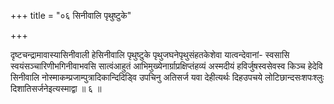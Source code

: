 +++
title = "०६ सिनीवालि पृथुष्टुके"

+++

दृष्टचन्द्रामावास्यासिनीवाली हेसिनीवालि पृथुष्टुके पृथुजघनेपृथुसंहतकेशेवा यात्वन्देवानां- स्वसासि स्वयंसञ्चारिणीभगिनीवाभवसि सात्वंआहुतं आभिमुख्येनार्ग्राप्रक्षिप्तंहव्यं अस्मदीयं हविर्जुषस्वसेवस्व किञ्च हेदेवि सिनीवालि नोस्माकम्प्रजाम्पुत्रादिकान्दिदिड्वि उपचिनु अतिसर्ज यवा देहीत्यर्थः दिहउपचये लोटिछान्दसःशपःश्लुः दिशातिसर्जनेइत्यस्माद्वा ॥ ६ ॥